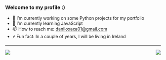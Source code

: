 ### Welcome to my profile :)


- 🔭 I’m currently working on some Python projects for my portfolio
- 🌱 I’m currently learning JavaScript
- 📫 How to reach me: daniloxaxa01@gmail.com
- ⚡ Fun fact: In a couple of years, I will be living in Ireland

---

<a href="https://github.com/Danilo-Xaxa/Danilo-Xaxa">
  <img align = "left" src = "https://github-readme-stats.vercel.app/api/top-langs/?username=Danilo-Xaxa&theme=dracula" style="display: inline;"/>
</a>

<a href="https://github.com/ricarthlima/Danilo-Xaxa/Danilo-Xaxa">
  <img align = "right" src = "https://github-readme-stats.vercel.app/api?username=Danilo-Xaxa&show_icons=true&theme=dracula&include_all_commits=true&count_private=true&layout=compact" style="display: inline;"/>
</a>
